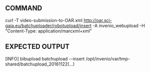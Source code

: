 ## COMMAND 
curl -T video-submission-to-OAR.xml http://oar.sci-gaia.eu/batchuploader/robotupload/insert -A invenio_webupload -H "Content-Type: application/marcxml+xml"

## EXPECTED OUTPUT
[INFO] bibupload batchupload --insert /opt/invenio/var/tmp-shared/batchupload_20161122(...)
